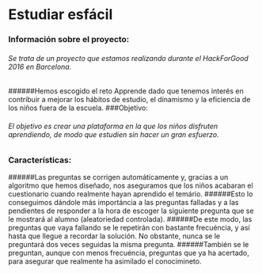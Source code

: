 # Estudiar esfácil

### Información sobre el proyecto:
###### Se trata de un proyecto que estamos realizando durante el HackForGood 2016 en Barcelona.
######Hemos escogido el reto Apprende dado que tenemos interés en contribuir a mejorar los hábitos de estudio, el dinamismo y la eficiencia de los niños fuera de la escuela.
###Objetivo:
###### El objetivo es crear una plataforma en la que los niños disfruten aprendiendo, de modo que estudien sin hacer un gran esfuerzo.
### Características:
######Las preguntas se corrigen automáticamente y, gracias a un algoritmo que hemos diseñado, nos aseguramos que los niños acabaran el cuestionario cuando realmente hayan aprendido el temário. 
######Esto lo conseguimos dándole más importáncia a las preguntas falladas y a las pendientes de responder a la hora de escoger la siguiente pregunta que se le mostrará al alumno (aleatoriedad controlada).
######De este modo, las preguntas que vaya fallando se le repetirán con bastante frecuéncia, y así hasta que llegue a recordar la solución. No obstante, nunca se le preguntará dos veces seguidas la misma pregunta. 
######También se le preguntan, aunque con menos frecuéncia, preguntas que ya ha acertado, para asegurar que realmente ha asimilado el conocimineto.

